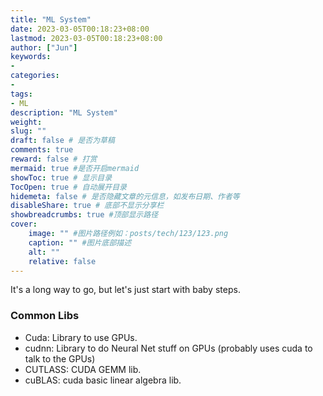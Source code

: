 ```yaml
---
title: "ML System"
date: 2023-03-05T00:18:23+08:00
lastmod: 2023-03-05T00:18:23+08:00
author: ["Jun"]
keywords: 
- 
categories: 
- 
tags: 
- ML
description: "ML System"
weight:
slug: ""
draft: false # 是否为草稿
comments: true
reward: false # 打赏
mermaid: true #是否开启mermaid
showToc: true # 显示目录
TocOpen: true # 自动展开目录
hidemeta: false # 是否隐藏文章的元信息，如发布日期、作者等
disableShare: true # 底部不显示分享栏
showbreadcrumbs: true #顶部显示路径
cover:
    image: "" #图片路径例如：posts/tech/123/123.png
    caption: "" #图片底部描述
    alt: ""
    relative: false
---
```

It's a long way to go, but let's just start with baby steps.

### Common Libs
- Cuda: Library to use GPUs.
- cudnn: Library to do Neural Net stuff on GPUs (probably uses cuda to talk to the GPUs)
- CUTLASS: CUDA GEMM lib.
- cuBLAS: cuda basic linear algebra lib.


<!-- ## References
[1] [Characterization of Large Language Model Development in the Datacenter](https://arxiv.org/pdf/2403.07648.pdf%EF%BC%8C)
[2] https://github.com/intelligent-machine-learning/dlrover
[3] [MegaScale: Scaling Large Language Model Training to More Than 10,000 GPUs](https://arxiv.org/abs/2402.15627) 
[4] [The Falcon Series of Open Language Models](https://arxiv.org/pdf/2311.16867.pdf) -->
